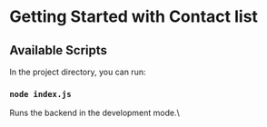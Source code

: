 # Getting Started with Contact list

## Available Scripts

In the project directory, you can run:

### `node index.js`

Runs the backend in the development mode.\
